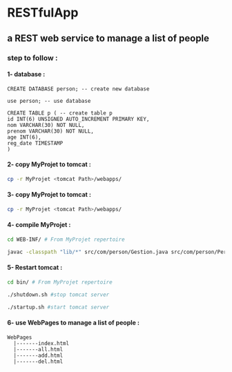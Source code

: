 # RESTfulApp
## a REST web service to manage a list of people

### step to follow : 

#### 1- database : 
```mysql
CREATE DATABASE person; -- create new database
```
```mysql
use person; -- use database
```
```mysql
CREATE TABLE p ( -- create table p
id INT(6) UNSIGNED AUTO_INCREMENT PRIMARY KEY,
nom VARCHAR(30) NOT NULL,
prenom VARCHAR(30) NOT NULL,
age INT(6),
reg_date TIMESTAMP
)
```
#### 2- copy MyProjet to tomcat  : 
```bash
cp -r MyProjet <tomcat Path>/webapps/
```
#### 3- copy MyProjet to tomcat : 
```bash
cp -r MyProjet <tomcat Path>/webapps/
```
#### 4- compile MyProjet : 
```bash
cd WEB-INF/ # From MyProjet repertoire
```
```bash # to compile
javac -classpath "lib/*" src/com/person/Gestion.java src/com/person/Person.java -d classes/
```
#### 5- Restart tomcat : 
```bash
cd bin/ # From MyProjet repertoire
```
```bash
./shutdown.sh #stop tomcat server
```
```bash
./startup.sh #start tomcat server
```
#### 6- use WebPages to manage a list of people : 
    WebPages
      |-------index.html 
      |-------all.html
      |-------add.html
      |-------del.html
